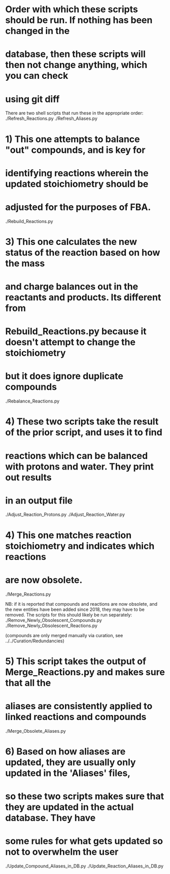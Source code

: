 # Order with which these scripts should be run. If nothing has been changed in the
# database, then these scripts will then not change anything, which you can check
# using git diff

There are two shell scripts that run these in the appropriate order:
./Refresh_Reactions.py
./Refresh_Aliases.py

# 1) This one attempts to balance "out" compounds, and is key for
# identifying reactions wherein the updated stoichiometry should be
# adjusted for the purposes of FBA.
./Rebuild_Reactions.py

# 3) This one calculates the new status of the reaction based on how the mass
# and charge balances out in the reactants and products. Its different from
# Rebuild_Reactions.py because it doesn't attempt to change the stoichiometry
# but it does ignore duplicate compounds
./Rebalance_Reactions.py

# 4) These two scripts take the result of the prior script, and uses it to find
# reactions which can be balanced with protons and water. They print out results
# in an output file
./Adjust_Reaction_Protons.py
./Adjust_Reaction_Water.py

# 4) This one matches reaction stoichiometry and indicates which reactions
# are now obsolete.
./Merge_Reactions.py

NB: if it is reported that compounds and reactions are now obsolete, and the 
new entities have been added since 2018, they may have to be removed.
The scripts for this should likely be run separately:
./Remove_Newly_Obsolescent_Compounds.py
./Remove_Newly_Obsolescent_Reactions.py

(compounds are only merged manually via curation, see ../../Curation/Redundancies)

# 5) This script takes the output of Merge_Reactions.py and makes sure that all the
# aliases are consistently applied to linked reactions and compounds
./Merge_Obsolete_Aliases.py

# 6) Based on how aliases are updated, they are usually only updated in the 'Aliases' files,
# so these two scripts makes sure that they are updated in the actual database. They have
# some rules for what gets updated so not to overwhelm the user
./Update_Compound_Aliases_in_DB.py
./Update_Reaction_Aliases_in_DB.py

